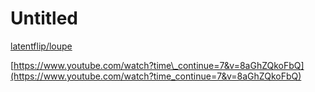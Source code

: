# Untitled

[latentflip/loupe](https://github.com/latentflip/loupe)

[https://www.youtube.com/watch?time\_continue=7&v=8aGhZQkoFbQ](https://www.youtube.com/watch?time_continue=7&v=8aGhZQkoFbQ)

